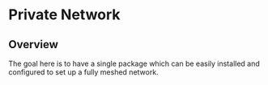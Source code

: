 # Private Network

## Overview
The goal here is to have a single package which can be easily installed and configured to set up a fully meshed network.
